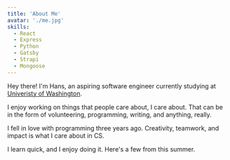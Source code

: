 ```yaml
---
title: 'About Me'
avatar: './me.jpg'
skills:
  - React
  - Express
  - Python
  - Gatsby
  - Strapi
  - Mongoose
---
```


Hey there! I'm Hans, an aspiring software engineer currently studying at [Univeristy of Washington](https://www.washington.edu/).

I enjoy working on things that people care about, I care about. That can be in the form of volunteering, programming, writing, and anything, really.
 
I fell in love with programming three years ago. Creativity, teamwork, and impact is what I care about in CS.

I learn quick, and I enjoy doing it. Here's a few from this summer.
